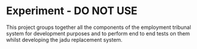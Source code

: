 # Experiment - DO NOT USE

This project groups together all the components of the employment tribunal
system for development purposes and to perform end to end tests on them 
whilst developing the jadu replacement system.